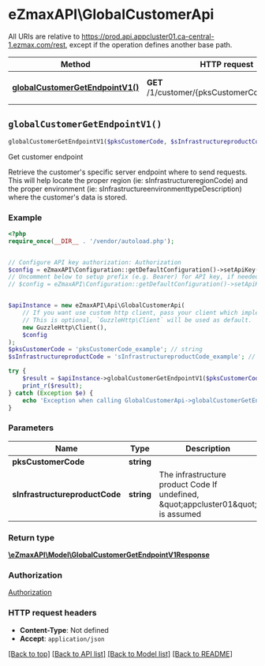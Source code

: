 # eZmaxAPI\GlobalCustomerApi

All URIs are relative to https://prod.api.appcluster01.ca-central-1.ezmax.com/rest, except if the operation defines another base path.

| Method | HTTP request | Description |
| ------------- | ------------- | ------------- |
| [**globalCustomerGetEndpointV1()**](GlobalCustomerApi.md#globalCustomerGetEndpointV1) | **GET** /1/customer/{pksCustomerCode}/endpoint | Get customer endpoint |


## `globalCustomerGetEndpointV1()`

```php
globalCustomerGetEndpointV1($pksCustomerCode, $sInfrastructureproductCode): \eZmaxAPI\Model\GlobalCustomerGetEndpointV1Response
```

Get customer endpoint

Retrieve the customer's specific server endpoint where to send requests. This will help locate the proper region (ie: sInfrastructureregionCode) and the proper environment (ie: sInfrastructureenvironmenttypeDescription) where the customer's data is stored.

### Example

```php
<?php
require_once(__DIR__ . '/vendor/autoload.php');


// Configure API key authorization: Authorization
$config = eZmaxAPI\Configuration::getDefaultConfiguration()->setApiKey('Authorization', 'YOUR_API_KEY');
// Uncomment below to setup prefix (e.g. Bearer) for API key, if needed
// $config = eZmaxAPI\Configuration::getDefaultConfiguration()->setApiKeyPrefix('Authorization', 'Bearer');


$apiInstance = new eZmaxAPI\Api\GlobalCustomerApi(
    // If you want use custom http client, pass your client which implements `GuzzleHttp\ClientInterface`.
    // This is optional, `GuzzleHttp\Client` will be used as default.
    new GuzzleHttp\Client(),
    $config
);
$pksCustomerCode = 'pksCustomerCode_example'; // string
$sInfrastructureproductCode = 'sInfrastructureproductCode_example'; // string | The infrastructure product Code  If undefined, \"appcluster01\" is assumed

try {
    $result = $apiInstance->globalCustomerGetEndpointV1($pksCustomerCode, $sInfrastructureproductCode);
    print_r($result);
} catch (Exception $e) {
    echo 'Exception when calling GlobalCustomerApi->globalCustomerGetEndpointV1: ', $e->getMessage(), PHP_EOL;
}
```

### Parameters

| Name | Type | Description  | Notes |
| ------------- | ------------- | ------------- | ------------- |
| **pksCustomerCode** | **string**|  | |
| **sInfrastructureproductCode** | **string**| The infrastructure product Code  If undefined, \&quot;appcluster01\&quot; is assumed | [optional] |

### Return type

[**\eZmaxAPI\Model\GlobalCustomerGetEndpointV1Response**](../Model/GlobalCustomerGetEndpointV1Response.md)

### Authorization

[Authorization](../../README.md#Authorization)

### HTTP request headers

- **Content-Type**: Not defined
- **Accept**: `application/json`

[[Back to top]](#) [[Back to API list]](../../README.md#endpoints)
[[Back to Model list]](../../README.md#models)
[[Back to README]](../../README.md)
